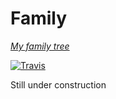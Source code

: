 # Family

_[My family tree](https://family.jamesst.one)_

[![Travis](https://img.shields.io/travis/jamesmstone/family.svg?style=flat-square&label=Deploy)](https://travis-ci.org/jamesmstone/family)

Still under construction

